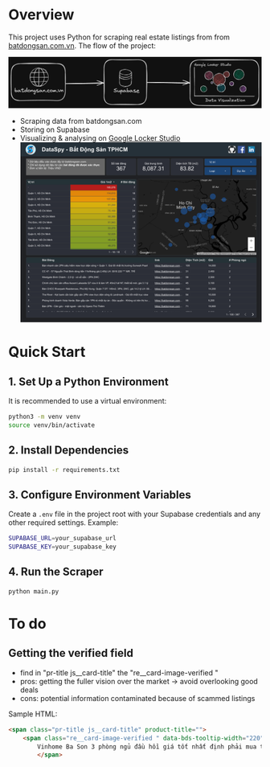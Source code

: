 # Overview

This project uses Python for scraping real estate listings from from [batdongsan.com.vn](https://batdongsan.com.vn). The flow of the project:

![Data Pipeline](figs/project-flow2.png)

* Scraping data from batdongsan.com
* Storing on Supabase
* Visualizing & analysing on [Google Locker Studio](https://lookerstudio.google.com/reporting/9e21618f-97dc-4480-b101-cbda26b9b2a5)
    ![alt text](figs/dashboard-preview.png)

# Quick Start

## 1. Set Up a Python Environment

It is recommended to use a virtual environment:

```bash
python3 -m venv venv
source venv/bin/activate
```

## 2. Install Dependencies

```bash
pip install -r requirements.txt
```

## 3. Configure Environment Variables

Create a `.env` file in the project root with your Supabase credentials and any other required settings. Example:

```bash
SUPABASE_URL=your_supabase_url
SUPABASE_KEY=your_supabase_key
```

## 4. Run the Scraper

```bash
python main.py
```

# To do

## Getting the verified field

* find in "pr-title js__card-title" the "re__card-image-verified "
* pros: getting the fuller vision over the market -> avoid overlooking good deals
* cons: potential information contaminated because of scammed listings

Sample HTML:

```html
<span class="pr-title js__card-title" product-title="">
    <span class="re__card-image-verified " data-bds-tooltip-width="220" data-bds-tooltip-position="top" data-bds-tooltip="Tin đăng đã được xác thực thông qua việc kiểm tra sổ đỏ và hình ảnh cung cấp bởi người đăng tin. &lt;a style=&quot;display: flex; justify-content: center; text-align: center; text-decoration: underline; font-size: 13px&quot; class=&quot;js__verified-info-click&quot; href=&quot;javascript:void(0);&quot; onclick=&quot;window.FrontEnd_Product_VerifiedListing.ShowVerifiedListingPopup();&quot; tracking-id=&quot;verified-more-infor-click&quot; tracking-label=&quot;loc=text&quot;&gt; Tìm hiểu thêm&lt;/span&gt;"></span>
        Vinhome Ba Son 3 phòng ngủ đầu hồi giá tốt nhất định phải mua tháng 09 ( 240tr/m2 còn sót lại )
        </span>
```
